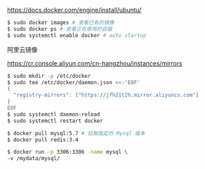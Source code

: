 
https://docs.docker.com/engine/install/ubuntu/

```bash
$ sudo docker images # 查看已有的镜像
$ sudo docker ps # 查看正在使用的容器
$ sudo systemctl enable docker # auto startup
```

阿里云镜像

https://cr.console.aliyun.com/cn-hangzhou/instances/mirrors

```bash
$ sudo mkdir -p /etc/docker
$ sudo tee /etc/docker/daemon.json <<-'EOF'
{
  "registry-mirrors": ["https://jfh21t2h.mirror.aliyuncs.com"]
}
EOF
$ sudo systemctl daemon-reload
$ sudo systemctl restart docker
```

```bash
$ docker pull mysql:5.7 # 拉取指定的 Mysql 版本
$ docker pull redis:3.4 
```

```bash
$ docker run -p 3306:3306 -name mysql \
-v /mydata/mysql/
```

